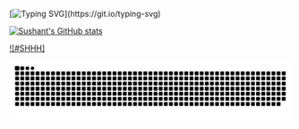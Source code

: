 [![Typing SVG](https://readme-typing-svg.demolab.com?font=Fira+Code&pause=1000&random=false&width=435&lines=I+am+just+having+fun.;Thank+You!)](https://git.io/typing-svg)

[![Sushant's GitHub stats](https://github-readme-stats.vercel.app/api?username=sushaantkhadka)](https://github.com/sushaantkhadka/github-readme-stats)

[![#SHHH]](https://raw.githubusercontent.com/sushaantkhadka/sushaantkhadka/output/snake.svg)

![snake gif](https://raw.githubusercontent.com/sushaantkhadka/sushaantkhadka/output/snake.svg)
